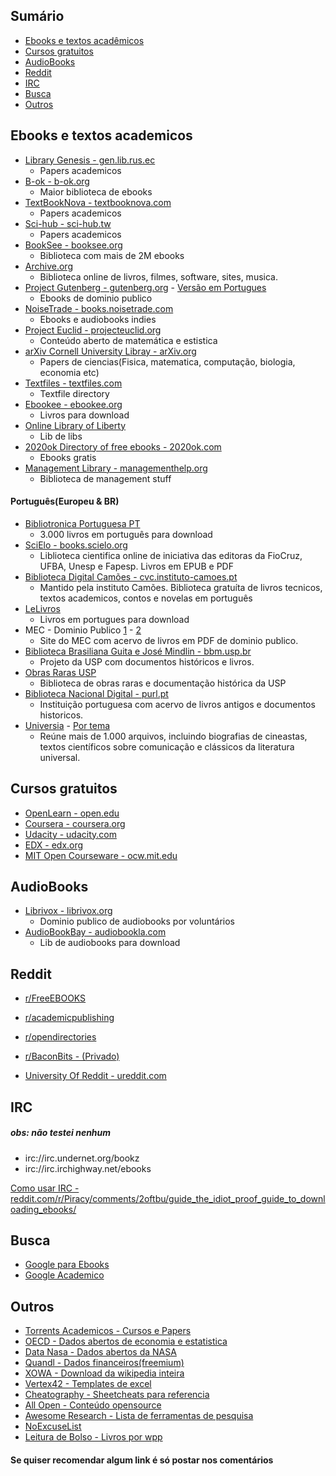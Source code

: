 ## Sumário
- [Ebooks e textos acadêmicos](#ebooks-e-textos-academicos)
- [Cursos gratuitos](#cursos-gratuitos)
- [AudioBooks](#audiobooks)
- [Reddit](#reddit)
- [IRC](#irc)
- [Busca](#busca)
- [Outros](#outros)

## Ebooks e textos academicos

- [Library Genesis - gen.lib.rus.ec](http://gen.lib.rus.ec)
  - Papers academicos
- [B-ok - b-ok.org](http://b-ok.org/)
  - Maior biblioteca de ebooks
- [TextBookNova - textbooknova.com](http://textbooknova.com)
  - Papers academicos
- [Sci-hub - sci-hub.tw](http://sci-hub.tw/)
  - Papers academicos
- [BookSee - booksee.org](http://en.booksee.org/)
  - Biblioteca com mais de 2M ebooks
- [Archive.org](https://archive.org/)
  - Biblioteca online de livros, filmes, software, sites, musica.
- [Project Gutenberg - gutenberg.org](http://www.gutenberg.org/) - [Versão em Portugues](http://www.gutenberg.org/browse/languages/pt)
  - Ebooks de dominio publico 
- [NoiseTrade - books.noisetrade.com](https://books.noisetrade.com/)
  - Ebooks e audiobooks indies
- [Project Euclid - projecteuclid.org](https://www.projecteuclid.org/)
  - Conteúdo aberto de matemática e estistica
- [arXiv Cornell University Libray - arXiv.org](https://arxiv.org/)
  - Papers de ciencias(Fisica, matematica, computação, biologia, economia etc)
- [Textfiles - textfiles.com](http://textfiles.com/directory.html)
  - Textfile directory
- [Ebookee - ebookee.org](http://ebookee.org)
  - Livros para download
- [Online Library of Liberty](http://oll.libertyfund.org/)
  - Lib de libs
- [2020ok Directory of free ebooks - 2020ok.com](http://2020ok.com/)
  - Ebooks gratis
- [Management Library - managementhelp.org](https://managementhelp.org/)
  - Biblioteca de management stuff

#### Português(Europeu & BR)
- [Bibliotronica Portuguesa PT](https://bibliotronicaportuguesa.pt/)
  - 3.000 livros em português para download
- [SciElo - books.scielo.org](http://books.scielo.org/)
  - Liblioteca cientifica online de iniciativa das editoras da FioCruz, UFBA, Unesp e Fapesp. Livros em EPUB e PDF
- [Biblioteca Digital Camões - cvc.instituto-camoes.pt](cvc.instituto-camoes.pt)
  - Mantido pela instituto Camões. Biblioteca gratuíta de livros tecnicos, textos academicos, contos e novelas em português
- [LeLivros](http://lelivros.love/)
  - Livros em portugues para download
- MEC - Dominio Publico [1](http://portal.mec.gov.br/dominio-publico) - [2](http://www.dominiopublico.gov.br/pesquisa/PesquisaObraForm.jsp)
  - Site do MEC com acervo de livros em PDF de dominio publico.
- [Biblioteca Brasiliana Guita e José Mindlin - bbm.usp.br](https://www.bbm.usp.br/)
  - Projeto da USP com documentos históricos e livros.
- [Obras Raras USP](http://www.obrasraras.usp.br/)
  - Biblioteca de obras raras e documentação histórica da USP
- [Biblioteca Nacional Digital - purl.pt](http://purl.pt/index/geral/PT/index.html)
  - Instituição portuguesa com acervo de livros antigos e documentos historicos.
- [Universia](http://noticias.universia.com.br/tag/livros-gr%C3%A1tis/) - [Por tema](https://catracalivre.com.br/criatividade/baixe-mais-de-100-livros-academicos/)
  - Reúne mais de 1.000 arquivos, incluindo biografias de cineastas, textos científicos sobre comunicação e clássicos da literatura universal.

## Cursos gratuitos
- [OpenLearn - open.edu](http://www.open.edu/openlearn/free-courses/full-catalogue)
- [Coursera - coursera.org](https://www.coursera.org/?authMode=signup)
- [Udacity - udacity.com](https://br.udacity.com/courses/all)
- [EDX - edx.org](https://www.edx.org/)
- [MIT Open Courseware - ocw.mit.edu](https://ocw.mit.edu/courses/)

## AudioBooks
- [Librivox - librivox.org](https://librivox.org/)
  - Dominio publico de audiobooks por voluntários
- [AudioBookBay - audiobookla.com](http://audiobookla.com/)
  - Lib de audiobooks para download

## Reddit
- [r/FreeEBOOKS](https://www.reddit.com/r/FreeEBOOKS/)
- [r/academicpublishing](https://www.reddit.com/r/academicpublishing/)
- [r/opendirectories](https://www.reddit.com/r/opendirectories/)
- [r/BaconBits - (Privado)](https://www.reddit.com/r/BaconBits/)

- [University Of Reddit - ureddit.com](http://ureddit.com/)

## IRC
##### obs: não testei nenhum

- irc://irc.undernet.org/bookz
- irc://irc.irchighway.net/ebooks

[Como usar IRC - reddit.com/r/Piracy/comments/2oftbu/guide_the_idiot_proof_guide_to_downloading_ebooks/](https://www.reddit.com/r/Piracy/comments/2oftbu/guide_the_idiot_proof_guide_to_downloading_ebooks/)

## Busca
- [Google para Ebooks](https://cse.google.com/cse/publicurl?cx=000661023013169144559:a1-kkiboeco)
- [Google Academico](https://scholar.google.com.br/)

## Outros
- [Torrents Academicos - Cursos e Papers](http://academictorrents.com/)
- [OECD - Dados abertos de economia e estatistica](https://data.oecd.org/)
- [Data Nasa - Dados abertos da NASA](https://data.nasa.gov/browse)
- [Quandl - Dados financeiros(freemium)](https://www.quandl.com/)
- [XOWA - Download da wikipedia inteira](http://xowa.org/)
- [Vertex42 - Templates de excel](https://www.vertex42.com/)
- [Cheatography - Sheetcheats para referencia](https://www.cheatography.com/)
- [All Open - Conteúdo opensource](http://allopen.org/)
- [Awesome Research - Lista de ferramentas de pesquisa](https://github.com/emptymalei/awesome-research)
- [NoExcuseList](http://www.noexcuselist.com/)
- [Leitura de Bolso - Livros por wpp](http://leituradebolso.com/)

#### Se quiser recomendar algum link é só postar nos comentários